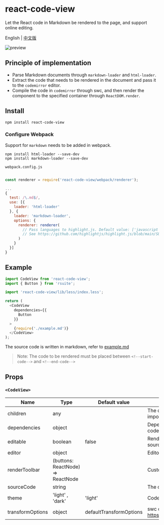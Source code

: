 # react-code-view

Let the React code in Markdown be rendered to the page, and support online editing.

English | [中文版][readm-cn]

![preview](https://user-images.githubusercontent.com/1203827/44707274-a30c0f80-aad6-11e8-8cc5-9cf7daf4d9e2.gif)

## Principle of implementation

- Parse Markdown documents through `markdown-loader` and `html-loader`.
- Extract the code that needs to be rendered in the document and pass it to the `codemirror` editor.
- Compile the code in `codemirror` through swc, and then render the component to the specified container through `ReactDOM.render`.

## Install

```
npm install react-code-view
```

### Configure Webpack

Support for `markdown` needs to be added in webpack.

```
npm install html-loader --save-dev
npm install markdown-loader --save-dev
```

`webpack.config.js`

```js

const renderer = require('react-code-view/webpack/renderer');

...
{
  test: /\.md$/,
  use: [{
    loader: 'html-loader'
  }, {
    loader: 'markdown-loader',
    options: {
      renderer: renderer(
        // Pass languages to highlight.js. Default value: ['javascript', 'bash', 'xml', 'css', 'markdown', 'less']
        // See https://github.com/highlightjs/highlight.js/blob/main/SUPPORTED_LANGUAGES.md
      )
    }
  }]
}
```

## Example

```js
import CodeView from 'react-code-view';
import { Button } from 'rsuite';

import 'react-code-view/lib/less/index.less';

return (
  <CodeView
    dependencies={{
      Button
    }}
  >
    {require('./example.md')}
  </CodeView>
);
```

The source code is written in markdown, refer to [example.md](https://raw.githubusercontent.com/simonguo/react-code-view/master/docs/example.md)

> Note: The code to be rendered must be placed between `<!--start-code-->` and `<!--end-code-->`

## Props

### `<CodeView>`

| Name             | Type                              | Default value           | Description                                                               |
| ---------------- | --------------------------------- | ----------------------- | ------------------------------------------------------------------------- |
| children         | any                               |                         | The code to be rendered is executed. Usually imported via markdown-loader |
| dependencies     | object                            |                         | Dependent objects required by the executed code                           |
| editable         | boolean                           | false                   | Renders a code editor that can modify the source code                     |
| editor           | object                            |                         | Editor properties                                                         |
| renderToolbar    | (buttons: ReactNode) => ReactNode |                         | Customize the rendering toolbar                                           |
| sourceCode       | string                            |                         | The code to be rendered is executed                                       |
| theme            | 'light' , 'dark'                  | 'light'                 | Code editor theme, applied to CodeMirror                                  |
| transformOptions | object                            | defaultTransformOptions | swc configuration https://swc.rs/docs/configuration/compilation           |

[readm-cn]: https://github.com/simonguo/react-code-view/blob/master/README_zh-CN.md
